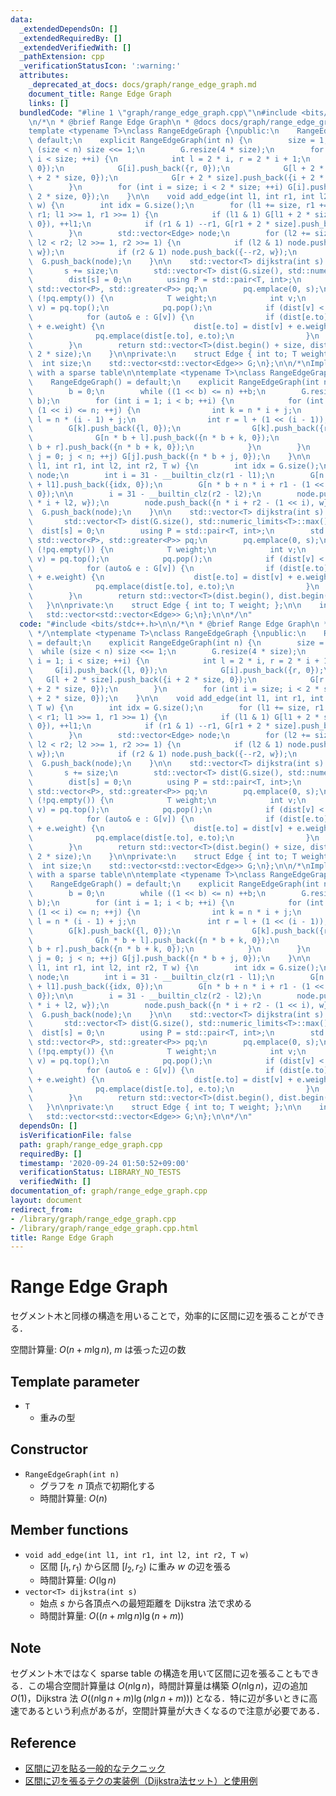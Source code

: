 ```yaml
---
data:
  _extendedDependsOn: []
  _extendedRequiredBy: []
  _extendedVerifiedWith: []
  _pathExtension: cpp
  _verificationStatusIcon: ':warning:'
  attributes:
    _deprecated_at_docs: docs/graph/range_edge_graph.md
    document_title: Range Edge Graph
    links: []
  bundledCode: "#line 1 \"graph/range_edge_graph.cpp\"\n#include <bits/stdc++.h>\n\
    \n/*\n * @brief Range Edge Graph\n * @docs docs/graph/range_edge_graph.md\n */\n\
    template <typename T>\nclass RangeEdgeGraph {\npublic:\n    RangeEdgeGraph() =\
    \ default;\n    explicit RangeEdgeGraph(int n) {\n        size = 1;\n        while\
    \ (size < n) size <<= 1;\n        G.resize(4 * size);\n        for (int i = 1;\
    \ i < size; ++i) {\n            int l = 2 * i, r = 2 * i + 1;\n            G[i].push_back({l,\
    \ 0});\n            G[i].push_back({r, 0});\n            G[l + 2 * size].push_back({i\
    \ + 2 * size, 0});\n            G[r + 2 * size].push_back({i + 2 * size, 0});\n\
    \        }\n        for (int i = size; i < 2 * size; ++i) G[i].push_back({i +\
    \ 2 * size, 0});\n    }\n\n    void add_edge(int l1, int r1, int l2, int r2, T\
    \ w) {\n        int idx = G.size();\n        for (l1 += size, r1 += size; l1 <\
    \ r1; l1 >>= 1, r1 >>= 1) {\n            if (l1 & 1) G[l1 + 2 * size].push_back({idx,\
    \ 0}), ++l1;\n            if (r1 & 1) --r1, G[r1 + 2 * size].push_back({idx, 0});\n\
    \        }\n        std::vector<Edge> node;\n        for (l2 += size, r2 += size;\
    \ l2 < r2; l2 >>= 1, r2 >>= 1) {\n            if (l2 & 1) node.push_back({l2++,\
    \ w});\n            if (r2 & 1) node.push_back({--r2, w});\n        }\n      \
    \  G.push_back(node);\n    }\n\n    std::vector<T> dijkstra(int s) const {\n \
    \       s += size;\n        std::vector<T> dist(G.size(), std::numeric_limits<T>::max());\n\
    \        dist[s] = 0;\n        using P = std::pair<T, int>;\n        std::priority_queue<P,\
    \ std::vector<P>, std::greater<P>> pq;\n        pq.emplace(0, s);\n\n        while\
    \ (!pq.empty()) {\n            T weight;\n            int v;\n            std::tie(weight,\
    \ v) = pq.top();\n            pq.pop();\n            if (dist[v] < weight) continue;\n\
    \            for (auto& e : G[v]) {\n                if (dist[e.to] > dist[v]\
    \ + e.weight) {\n                    dist[e.to] = dist[v] + e.weight;\n      \
    \              pq.emplace(dist[e.to], e.to);\n                }\n            }\n\
    \        }\n        return std::vector<T>(dist.begin() + size, dist.begin() +\
    \ 2 * size);\n    }\n\nprivate:\n    struct Edge { int to; T weight; };\n\n  \
    \  int size;\n    std::vector<std::vector<Edge>> G;\n};\n\n/*\nImplementation\
    \ with a sparse table\n\ntemplate <typename T>\nclass RangeEdgeGraph {\npublic:\n\
    \    RangeEdgeGraph() = default;\n    explicit RangeEdgeGraph(int n) : n(n) {\n\
    \        b = 0;\n        while ((1 << b) <= n) ++b;\n        G.resize(2 * n *\
    \ b);\n        for (int i = 1; i < b; ++i) {\n            for (int j = 0; j +\
    \ (1 << i) <= n; ++j) {\n                int k = n * i + j;\n                int\
    \ l = n * (i - 1) + j;\n                int r = l + (1 << (i - 1));\n        \
    \        G[k].push_back({l, 0});\n                G[k].push_back({r, 0});\n  \
    \              G[n * b + l].push_back({n * b + k, 0});\n                G[n *\
    \ b + r].push_back({n * b + k, 0});\n            }\n        }\n        for (int\
    \ j = 0; j < n; ++j) G[j].push_back({n * b + j, 0});\n    }\n\n    void add_edge(int\
    \ l1, int r1, int l2, int r2, T w) {\n        int idx = G.size();\n        std::vector<Edge>\
    \ node;\n        int i = 31 - __builtin_clz(r1 - l1);\n        G[n * b + n * i\
    \ + l1].push_back({idx, 0});\n        G[n * b + n * i + r1 - (1 << i)].push_back({idx,\
    \ 0});\n\n        i = 31 - __builtin_clz(r2 - l2);\n        node.push_back({n\
    \ * i + l2, w});\n        node.push_back({n * i + r2 - (1 << i), w});\n      \
    \  G.push_back(node);\n    }\n\n    std::vector<T> dijkstra(int s) const {\n \
    \       std::vector<T> dist(G.size(), std::numeric_limits<T>::max());\n      \
    \  dist[s] = 0;\n        using P = std::pair<T, int>;\n        std::priority_queue<P,\
    \ std::vector<P>, std::greater<P>> pq;\n        pq.emplace(0, s);\n\n        while\
    \ (!pq.empty()) {\n            T weight;\n            int v;\n            std::tie(weight,\
    \ v) = pq.top();\n            pq.pop();\n            if (dist[v] < weight) continue;\n\
    \            for (auto& e : G[v]) {\n                if (dist[e.to] > dist[v]\
    \ + e.weight) {\n                    dist[e.to] = dist[v] + e.weight;\n      \
    \              pq.emplace(dist[e.to], e.to);\n                }\n            }\n\
    \        }\n        return std::vector<T>(dist.begin(), dist.begin() + n);\n \
    \   }\n\nprivate:\n    struct Edge { int to; T weight; };\n\n    int n, b;\n \
    \   std::vector<std::vector<Edge>> G;\n};\n\n*/\n"
  code: "#include <bits/stdc++.h>\n\n/*\n * @brief Range Edge Graph\n * @docs docs/graph/range_edge_graph.md\n\
    \ */\ntemplate <typename T>\nclass RangeEdgeGraph {\npublic:\n    RangeEdgeGraph()\
    \ = default;\n    explicit RangeEdgeGraph(int n) {\n        size = 1;\n      \
    \  while (size < n) size <<= 1;\n        G.resize(4 * size);\n        for (int\
    \ i = 1; i < size; ++i) {\n            int l = 2 * i, r = 2 * i + 1;\n       \
    \     G[i].push_back({l, 0});\n            G[i].push_back({r, 0});\n         \
    \   G[l + 2 * size].push_back({i + 2 * size, 0});\n            G[r + 2 * size].push_back({i\
    \ + 2 * size, 0});\n        }\n        for (int i = size; i < 2 * size; ++i) G[i].push_back({i\
    \ + 2 * size, 0});\n    }\n\n    void add_edge(int l1, int r1, int l2, int r2,\
    \ T w) {\n        int idx = G.size();\n        for (l1 += size, r1 += size; l1\
    \ < r1; l1 >>= 1, r1 >>= 1) {\n            if (l1 & 1) G[l1 + 2 * size].push_back({idx,\
    \ 0}), ++l1;\n            if (r1 & 1) --r1, G[r1 + 2 * size].push_back({idx, 0});\n\
    \        }\n        std::vector<Edge> node;\n        for (l2 += size, r2 += size;\
    \ l2 < r2; l2 >>= 1, r2 >>= 1) {\n            if (l2 & 1) node.push_back({l2++,\
    \ w});\n            if (r2 & 1) node.push_back({--r2, w});\n        }\n      \
    \  G.push_back(node);\n    }\n\n    std::vector<T> dijkstra(int s) const {\n \
    \       s += size;\n        std::vector<T> dist(G.size(), std::numeric_limits<T>::max());\n\
    \        dist[s] = 0;\n        using P = std::pair<T, int>;\n        std::priority_queue<P,\
    \ std::vector<P>, std::greater<P>> pq;\n        pq.emplace(0, s);\n\n        while\
    \ (!pq.empty()) {\n            T weight;\n            int v;\n            std::tie(weight,\
    \ v) = pq.top();\n            pq.pop();\n            if (dist[v] < weight) continue;\n\
    \            for (auto& e : G[v]) {\n                if (dist[e.to] > dist[v]\
    \ + e.weight) {\n                    dist[e.to] = dist[v] + e.weight;\n      \
    \              pq.emplace(dist[e.to], e.to);\n                }\n            }\n\
    \        }\n        return std::vector<T>(dist.begin() + size, dist.begin() +\
    \ 2 * size);\n    }\n\nprivate:\n    struct Edge { int to; T weight; };\n\n  \
    \  int size;\n    std::vector<std::vector<Edge>> G;\n};\n\n/*\nImplementation\
    \ with a sparse table\n\ntemplate <typename T>\nclass RangeEdgeGraph {\npublic:\n\
    \    RangeEdgeGraph() = default;\n    explicit RangeEdgeGraph(int n) : n(n) {\n\
    \        b = 0;\n        while ((1 << b) <= n) ++b;\n        G.resize(2 * n *\
    \ b);\n        for (int i = 1; i < b; ++i) {\n            for (int j = 0; j +\
    \ (1 << i) <= n; ++j) {\n                int k = n * i + j;\n                int\
    \ l = n * (i - 1) + j;\n                int r = l + (1 << (i - 1));\n        \
    \        G[k].push_back({l, 0});\n                G[k].push_back({r, 0});\n  \
    \              G[n * b + l].push_back({n * b + k, 0});\n                G[n *\
    \ b + r].push_back({n * b + k, 0});\n            }\n        }\n        for (int\
    \ j = 0; j < n; ++j) G[j].push_back({n * b + j, 0});\n    }\n\n    void add_edge(int\
    \ l1, int r1, int l2, int r2, T w) {\n        int idx = G.size();\n        std::vector<Edge>\
    \ node;\n        int i = 31 - __builtin_clz(r1 - l1);\n        G[n * b + n * i\
    \ + l1].push_back({idx, 0});\n        G[n * b + n * i + r1 - (1 << i)].push_back({idx,\
    \ 0});\n\n        i = 31 - __builtin_clz(r2 - l2);\n        node.push_back({n\
    \ * i + l2, w});\n        node.push_back({n * i + r2 - (1 << i), w});\n      \
    \  G.push_back(node);\n    }\n\n    std::vector<T> dijkstra(int s) const {\n \
    \       std::vector<T> dist(G.size(), std::numeric_limits<T>::max());\n      \
    \  dist[s] = 0;\n        using P = std::pair<T, int>;\n        std::priority_queue<P,\
    \ std::vector<P>, std::greater<P>> pq;\n        pq.emplace(0, s);\n\n        while\
    \ (!pq.empty()) {\n            T weight;\n            int v;\n            std::tie(weight,\
    \ v) = pq.top();\n            pq.pop();\n            if (dist[v] < weight) continue;\n\
    \            for (auto& e : G[v]) {\n                if (dist[e.to] > dist[v]\
    \ + e.weight) {\n                    dist[e.to] = dist[v] + e.weight;\n      \
    \              pq.emplace(dist[e.to], e.to);\n                }\n            }\n\
    \        }\n        return std::vector<T>(dist.begin(), dist.begin() + n);\n \
    \   }\n\nprivate:\n    struct Edge { int to; T weight; };\n\n    int n, b;\n \
    \   std::vector<std::vector<Edge>> G;\n};\n\n*/\n"
  dependsOn: []
  isVerificationFile: false
  path: graph/range_edge_graph.cpp
  requiredBy: []
  timestamp: '2020-09-24 01:50:52+09:00'
  verificationStatus: LIBRARY_NO_TESTS
  verifiedWith: []
documentation_of: graph/range_edge_graph.cpp
layout: document
redirect_from:
- /library/graph/range_edge_graph.cpp
- /library/graph/range_edge_graph.cpp.html
title: Range Edge Graph
---
```

# Range Edge Graph

セグメント木と同様の構造を用いることで，効率的に区間に辺を張ることができる．

空間計算量: $O(n + m\lg n)$, $m$ は張った辺の数

## Template parameter

- `T`
    - 重みの型

## Constructor

- `RangeEdgeGraph(int n)`
    - グラフを $n$ 頂点で初期化する
    - 時間計算量: $O(n)$

## Member functions

- `void add_edge(int l1, int r1, int l2, int r2, T w)`
    - 区間 $[l_1, r_1)$ から区間 $[l_2, r_2)$ に重み $w$ の辺を張る
    - 時間計算量: $O(\lg n)$
- `vector<T> dijkstra(int s)`
    - 始点 $s$ から各頂点への最短距離を Dijkstra 法で求める
    - 時間計算量: $O((n + m\lg n) \lg (n + m))$

## Note

セグメント木ではなく sparse table の構造を用いて区間に辺を張ることもできる．この場合空間計算量は $O(n\lg n)$，時間計算量は構築 $O(n\lg n)$，辺の追加 $O(1)$，Dijkstra 法 $O((n\lg n + m) \lg (n\lg n + m)))$ となる．特に辺が多いときに高速であるという利点があるが，空間計算量が大きくなるので注意が必要である．

## Reference

- [区間に辺を貼る一般的なテクニック](https://www.slideshare.net/secret/r8gjH9xYxFR0Fu)
- [区間に辺を張るテクの実装例（Dijkstra法セット）と使用例](https://lorent-kyopro.hatenablog.com/entry/2020/07/24/170656)
